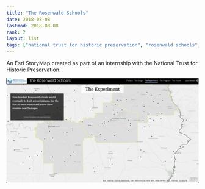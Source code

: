 ```yaml
---
title: "The Rosenwald Schools" 
date: 2018-08-08
lastmod: 2018-08-08
rank: 2
layout: list
tags: ["national trust for historic preservation", "rosenwald schools", "esri"]
---
```


An Esri StoryMap created as part of an internship with the National Trust for Historic Preservation.

[![story](rosenwald-story.png)](https://nthp.maps.arcgis.com/apps/Cascade/index.html?appid=7541c163fb20486598969c7acb559663)